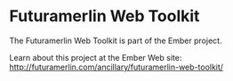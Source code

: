 # Futuramerlin Web Toolkit

The Futuramerlin Web Toolkit is part of the Ember project.

Learn about this project at the Ember Web site: http://futuramerlin.com/ancillary/futuramerlin-web-toolkit/
